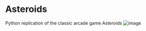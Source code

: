 # Asteroids
Python replication of the classic arcade game Asteroids
![image](https://github.com/user-attachments/assets/a259866f-b902-412e-acdf-a5b542f223a5)

